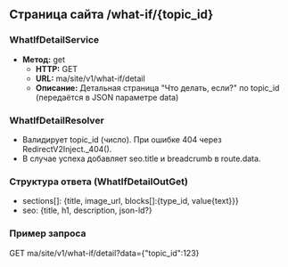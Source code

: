 ## Страница сайта /what-if/{topic_id}

### WhatIfDetailService
- **Метод:** get
  - **HTTP:** GET
  - **URL:** ma/site/v1/what-if/detail
  - **Описание:** Детальная страница "Что делать, если?" по topic_id (передаётся в JSON параметре data)

### WhatIfDetailResolver
- Валидирует topic_id (число). При ошибке 404 через RedirectV2Inject._404().
- В случае успеха добавляет seo.title и breadcrumb в route.data.

### Структура ответа (WhatIfDetailOutGet)
- sections[]: {title, image_url, blocks[]:{type_id, value{text}}}
- seo: {title, h1, description, json-ld?}

### Пример запроса
GET ma/site/v1/what-if/detail?data={"topic_id":123}

